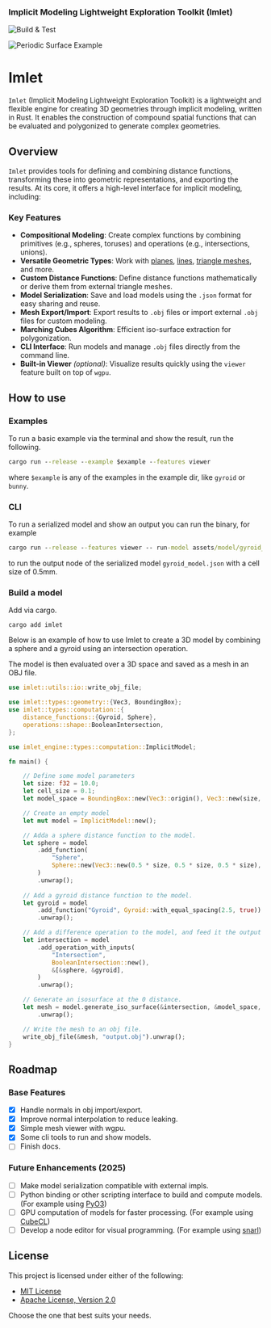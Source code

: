 ### Implicit Modeling Lightweight Exploration Toolkit (Imlet)

![Build & Test](https://github.com/joelhi/implicit-rs/actions/workflows/rust.yml/badge.svg)

![Periodic Surface Example](media/examples.png)

 # Imlet

 `Imlet` (Implicit Modeling Lightweight Exploration Toolkit) is a lightweight and flexible engine for creating 3D geometries through implicit modeling, written in Rust. 
 It enables the construction of compound spatial functions that can be evaluated and polygonized to generate complex geometries.

 ## Overview

 `Imlet` provides tools for defining and combining distance functions, transforming these into geometric representations, and exporting the results. At its core, it offers a high-level interface for implicit modeling, including:

 ### Key Features

 - **Compositional Modeling**: Create complex functions by combining primitives (e.g., spheres, toruses) and operations (e.g., intersections, unions).
 - **Versatile Geometric Types**: Work with [planes](crate::types::geometry::Plane), [lines](crate::types::geometry::Line), [triangle meshes](crate::types::geometry::Mesh), and more.
 - **Custom Distance Functions**: Define distance functions mathematically or derive them from external triangle meshes.
 - **Model Serialization**: Save and load models using the `.json` format for easy sharing and reuse.
 - **Mesh Export/Import**: Export results to `.obj` files or import external `.obj` files for custom modeling.
 - **Marching Cubes Algorithm**: Efficient iso-surface extraction for polygonization.
 - **CLI Interface**: Run models and manage `.obj` files directly from the command line.
 - **Built-in Viewer** *(optional)*: Visualize results quickly using the `viewer` feature built on top of `wgpu`.

## How to use

### Examples
To run a basic example via the terminal and show the result, run the following.

```cmd
cargo run --release --example $example --features viewer
```
where `$example` is any of the examples in the example dir, like `gyroid` or `bunny`.

### CLI

To run a serialized model and show an output you can run the binary, for example

```cmd
cargo run --release --features viewer -- run-model assets/model/gyroid_model.json Output 0.5 --show
```

to run the output node of the serialized model `gyroid_model.json` with a cell size of 0.5mm.

### Build a model

Add via cargo.

```
cargo add imlet
```
 
Below is an example of how to use Imlet to create a 3D model by combining a sphere and a gyroid using an intersection operation.

The model is then evaluated over a 3D space and saved as a mesh in an OBJ file.

 ```rust
 use imlet::utils::io::write_obj_file;

 use imlet::types::geometry::{Vec3, BoundingBox};
 use imlet::types::computation::{
     distance_functions::{Gyroid, Sphere},
     operations::shape::BooleanIntersection,
 };

 use imlet_engine::types::computation::ImplicitModel;

 fn main() {

     // Define some model parameters
     let size: f32 = 10.0;
     let cell_size = 0.1;
     let model_space = BoundingBox::new(Vec3::origin(), Vec3::new(size, size, size));

     // Create an empty model
     let mut model = ImplicitModel::new();

     // Adda a sphere distance function to the model.
     let sphere = model
         .add_function(
             "Sphere",
             Sphere::new(Vec3::new(0.5 * size, 0.5 * size, 0.5 * size), 0.45 * size),
         )
         .unwrap();
     
     // Add a gyroid distance function to the model.
     let gyroid = model
         .add_function("Gyroid", Gyroid::with_equal_spacing(2.5, true))
         .unwrap();

     // Add a difference operation to the model, and feed it the output of the sphere and gyroid distance functions.
     let intersection = model
         .add_operation_with_inputs(
             "Intersection",
             BooleanIntersection::new(),
             &[&sphere, &gyroid],
         )
         .unwrap();

     // Generate an isosurface at the 0 distance.
     let mesh = model.generate_iso_surface(&intersection, &model_space, cell_size)
         .unwrap();

     // Write the mesh to an obj file.
     write_obj_file(&mesh, "output.obj").unwrap();
 }
 ```

## Roadmap

### Base Features
- [x] Handle normals in obj import/export.
- [x] Improve normal interpolation to reduce leaking.
- [x] Simple mesh viewer with wgpu.
- [x] Some cli tools to run and show models.
- [ ] Finish docs.

### Future Enhancements (2025)
- [ ] Make model serialization compatible with external impls.
- [ ] Python binding or other scripting interface to build and compute models. (For example using [PyO3](https://github.com/PyO3/pyo3))
- [ ] GPU computation of models for faster processing. (For example using [CubeCL](https://github.com/tracel-ai/cubecl))
- [ ] Develop a node editor for visual programming. (For example using [snarl](https://github.com/zakarumych/egui-snarl))

## License

This project is licensed under either of the following:

- [MIT License](LICENSE-MIT) 
- [Apache License, Version 2.0](LICENSE-APACHE)

Choose the one that best suits your needs.